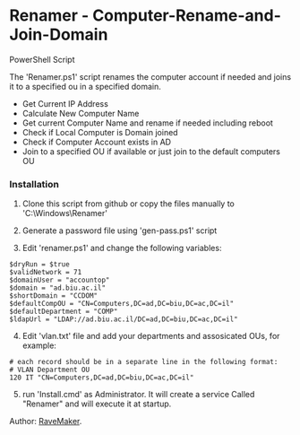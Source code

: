 Renamer - Computer-Rename-and-Join-Domain
=========================================

PowerShell Script

The 'Renamer.ps1' script renames the computer account if needed and joins it to a specified ou in a specified domain.

- Get Current IP Address
- Calculate New Computer Name
- Get current Computer Name and rename if needed including reboot
- Check if Local Computer is Domain joined
- Check if Computer Account exists in AD
- Join to a specified OU if available or just join to the default computers OU

### Installation

1. Clone this script from github or copy the files manually to 'C:\Windows\Renamer'

2. Generate a password file using 'gen-pass.ps1' script

3. Edit 'renamer.ps1' and change the following variables:

```
$dryRun = $true
$validNetwork = 71
$domainUser = "accountop"
$domain = "ad.biu.ac.il"
$shortDomain = "CCDOM"
$defaultCompOU = "CN=Computers,DC=ad,DC=biu,DC=ac,DC=il"
$defaultDepartment = "COMP"
$ldapUrl = "LDAP://ad.biu.ac.il/DC=ad,DC=biu,DC=ac,DC=il"
```

4. Edit 'vlan.txt' file and add your departments and assosicated OUs, for example:
```
# each record should be in a separate line in the following format:
# VLAN Department OU
120 IT "CN=Computers,DC=ad,DC=biu,DC=ac,DC=il"
```

5. run 'Install.cmd' as Administrator. It will create a service Called "Renamer" and will execute it at startup.

Author: [RaveMaker][RaveMaker].

[RaveMaker]: http://ravemaker.net

